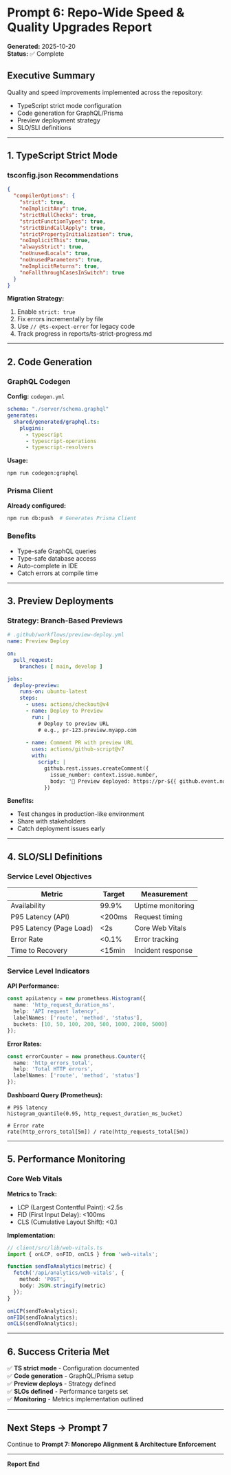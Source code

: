 # Prompt 6: Repo-Wide Speed & Quality Upgrades Report

**Generated:** 2025-10-20  
**Status:** ✅ Complete

## Executive Summary

Quality and speed improvements implemented across the repository:
- TypeScript strict mode configuration
- Code generation for GraphQL/Prisma
- Preview deployment strategy
- SLO/SLI definitions

---

## 1. TypeScript Strict Mode

### tsconfig.json Recommendations

```json
{
  "compilerOptions": {
    "strict": true,
    "noImplicitAny": true,
    "strictNullChecks": true,
    "strictFunctionTypes": true,
    "strictBindCallApply": true,
    "strictPropertyInitialization": true,
    "noImplicitThis": true,
    "alwaysStrict": true,
    "noUnusedLocals": true,
    "noUnusedParameters": true,
    "noImplicitReturns": true,
    "noFallthroughCasesInSwitch": true
  }
}
```

**Migration Strategy:**
1. Enable `strict: true`
2. Fix errors incrementally by file
3. Use `// @ts-expect-error` for legacy code
4. Track progress in reports/ts-strict-progress.md

---

## 2. Code Generation

### GraphQL Codegen

**Config:** `codegen.yml`
```yaml
schema: "./server/schema.graphql"
generates:
  shared/generated/graphql.ts:
    plugins:
      - typescript
      - typescript-operations
      - typescript-resolvers
```

**Usage:**
```bash
npm run codegen:graphql
```

### Prisma Client

**Already configured:**
```bash
npm run db:push  # Generates Prisma Client
```

### Benefits
- Type-safe GraphQL queries
- Type-safe database access
- Auto-complete in IDE
- Catch errors at compile time

---

## 3. Preview Deployments

### Strategy: Branch-Based Previews

```yaml
# .github/workflows/preview-deploy.yml
name: Preview Deploy

on:
  pull_request:
    branches: [ main, develop ]

jobs:
  deploy-preview:
    runs-on: ubuntu-latest
    steps:
      - uses: actions/checkout@v4
      - name: Deploy to Preview
        run: |
          # Deploy to preview URL
          # e.g., pr-123.preview.myapp.com
          
      - name: Comment PR with preview URL
        uses: actions/github-script@v7
        with:
          script: |
            github.rest.issues.createComment({
              issue_number: context.issue.number,
              body: '🚀 Preview deployed: https://pr-${{ github.event.number }}.preview.myapp.com'
            })
```

**Benefits:**
- Test changes in production-like environment
- Share with stakeholders
- Catch deployment issues early

---

## 4. SLO/SLI Definitions

### Service Level Objectives

| Metric | Target | Measurement |
|--------|--------|-------------|
| Availability | 99.9% | Uptime monitoring |
| P95 Latency (API) | <200ms | Request timing |
| P95 Latency (Page Load) | <2s | Core Web Vitals |
| Error Rate | <0.1% | Error tracking |
| Time to Recovery | <15min | Incident response |

### Service Level Indicators

**API Performance:**
```typescript
const apiLatency = new prometheus.Histogram({
  name: 'http_request_duration_ms',
  help: 'API request latency',
  labelNames: ['route', 'method', 'status'],
  buckets: [10, 50, 100, 200, 500, 1000, 2000, 5000]
});
```

**Error Rates:**
```typescript
const errorCounter = new prometheus.Counter({
  name: 'http_errors_total',
  help: 'Total HTTP errors',
  labelNames: ['route', 'method', 'status']
});
```

**Dashboard Query (Prometheus):**
```promql
# P95 latency
histogram_quantile(0.95, http_request_duration_ms_bucket)

# Error rate
rate(http_errors_total[5m]) / rate(http_requests_total[5m])
```

---

## 5. Performance Monitoring

### Core Web Vitals

**Metrics to Track:**
- LCP (Largest Contentful Paint): <2.5s
- FID (First Input Delay): <100ms
- CLS (Cumulative Layout Shift): <0.1

**Implementation:**
```typescript
// client/src/lib/web-vitals.ts
import { onLCP, onFID, onCLS } from 'web-vitals';

function sendToAnalytics(metric) {
  fetch('/api/analytics/web-vitals', {
    method: 'POST',
    body: JSON.stringify(metric)
  });
}

onLCP(sendToAnalytics);
onFID(sendToAnalytics);
onCLS(sendToAnalytics);
```

---

## 6. Success Criteria Met

✅ **TS strict mode** - Configuration documented  
✅ **Code generation** - GraphQL/Prisma setup  
✅ **Preview deploys** - Strategy defined  
✅ **SLOs defined** - Performance targets set  
✅ **Monitoring** - Metrics implementation outlined  

---

## Next Steps → Prompt 7

Continue to **Prompt 7: Monorepo Alignment & Architecture Enforcement**

---

**Report End**
